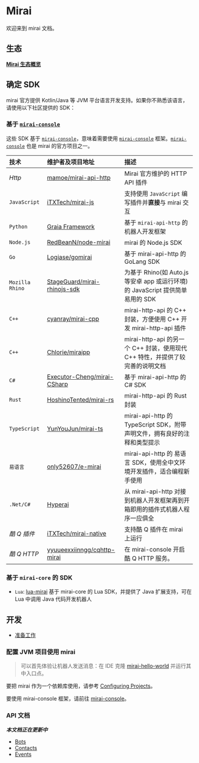 # Mirai

欢迎来到 mirai 文档。

## 生态

**[Mirai 生态概览](mirai-ecology.md)**

## 确定 SDK

mirai 官方提供 Kotlin/Java 等 JVM 平台语言开发支持。如果你不熟悉该语言，请使用以下社区提供的 SDK：

### 基于 [`mirai-console`]

[`mirai-console`]: https://github.com/mamoe/mirai-console

这些 SDK 基于 [`mirai-console`]，意味着需要使用 [`mirai-console`] 框架。[`mirai-console`] 也是 mirai 的官方项目之一。

[mamoe/mirai-api-http]: https://github.com/mamoe/mirai-api-http
[iTXTech/mirai-native]: https://github.com/iTXTech/mirai-native
[iTXTech/mirai-js]: https://github.com/iTXTech/mirai-js
[GraiaProject/Application]: https://github.com/GraiaProject/Application
[RedBeanN/node-mirai]: https://github.com/RedBeanN/node-mirai
[Logiase/gomirai]: https://github.com/Logiase/gomirai
[StageGuard/mirai-rhinojs-sdk]: https://github.com/StageGuard/mirai-rhinojs-sdk
[cyanray/mirai-cpp]: https://github.com/cyanray/mirai-cpp
[Chlorie/miraipp]: https://github.com/Chlorie/miraipp-template
[Executor-Cheng/mirai-CSharp]: https://github.com/Executor-Cheng/mirai-CSharp
[HoshinoTented/mirai-rs]: https://github.com/HoshinoTented/mirai-rs
[YunYouJun/mirai-ts]: https://github.com/YunYouJun/mirai-ts
[only52607/e-mirai]: https://github.com/only52607/e-mirai
[theGravityLab/ProjHyperai]: https://github.com/theGravityLab/ProjHyperai
[yyuueexxiinngg/cqhttp-mirai]: https://github.com/yyuueexxiinngg/cqhttp-mirai

| 技术             | 维护者及项目地址                               | 描述                                                                    |
|:----------------|:--------------------------------------------|:-----------------------------------------------------------------------|
| *Http*          | [mamoe/mirai-api-http]                      | Mirai 官方维护的 HTTP API 插件                                            |
| `JavaScript`    | [iTXTech/mirai-js]                          | 支持使用 `JavaScript` 编写插件并**直接**与 mirai 交互                        |
| `Python`        | [Graia Framework][GraiaProject/Application] | 基于 `mirai-api-http` 的机器人开发框架                                     |
| `Node.js`       | [RedBeanN/node-mirai]                       | mirai 的 Node.js SDK                                                   |
| `Go`            | [Logiase/gomirai]                           | 基于 mirai-api-http 的 GoLang SDK                                       |
| `Mozilla Rhino` | [StageGuard/mirai-rhinojs-sdk]              | 为基于 Rhino(如 Auto.js 等安卓 app 或运行环境)的 JavaScript 提供简单易用的 SDK |
| `C++`           | [cyanray/mirai-cpp]                         | mirai-http-api 的 C++ 封装，方便使用 C++ 开发 mirai-http-api 插件           |
| `C++`           | [Chlorie/miraipp]                           | mirai-http-api 的另一个 C++ 封装，使用现代 C++ 特性，并提供了较完善的说明文档    |
| `C#`            | [Executor-Cheng/mirai-CSharp]               | 基于 mirai-api-http 的 C# SDK                                           |
| `Rust`          | [HoshinoTented/mirai-rs]                    | mirai-http-api 的 Rust 封装                                             |
| `TypeScript`    | [YunYouJun/mirai-ts]                        | mirai-api-http 的 TypeScript SDK，附带声明文件，拥有良好的注释和类型提示       |
| `易语言`         | [only52607/e-mirai]                         | mirai-api-http 的 易语言 SDK，使用全中文环境开发插件，适合编程新手使用           |
| `.Net/C#`       | [Hyperai][theGravityLab/ProjHyperai]        | 从 mirai-api-http 对接到机器人开发框架再到开箱即用的插件式机器人程序一应俱全       |
| *酷 Q 插件*      | [iTXTech/mirai-native]                      | 支持酷 Q 插件在 mirai 上运行                                               |
| *酷 Q HTTP*     | [yyuueexxiinngg/cqhttp-mirai]               | 在 mirai-console 开启酷 Q HTTP 服务。                                     |

### 基于 `mirai-core` 的 SDK

- `Lua`: [lua-mirai](https://github.com/only52607/lua-mirai) 基于 mirai-core 的 Lua SDK，并提供了 Java 扩展支持，可在 Lua 中调用 Java 代码开发机器人

## 开发

- [准备工作](Preparations.md#mirai---preparations)

### 配置 JVM 项目使用 mirai

> 可以首先体验让机器人发送消息：在 IDE 克隆 [mirai-hello-world](https://github.com/project-mirai/mirai-hello-world) 并运行其中入口点。

要把 mirai 作为一个依赖库使用，请参考 [Configuring Projects](ConfiguringProjects.md)。

要使用 mirai-console 框架，请前往 [mirai-console](https://github.com/mamoe/mirai-console)。

### API 文档

***本文档正在更新中***

- [Bots](Bots.md)
- [Contacts](Contacts.md)
- [Events](Events.md)
